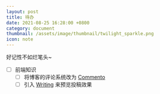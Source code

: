 ```yaml
---
layout: post
title: 待办
date: 2021-08-25 16:28:00 +0800
category: document
thumbnail: /assets/image/thumbnail/twilight_sparkle.png
icon: note
---
```


好记性不如烂笔头~
<!--more-->

- [ ] 前端知识
  - [ ] 将博客的评论系统改为 [Commento](https://gitlab.com/commento/commento)
  - [ ] 引入 [Writing](https://josephernest.github.io/writing/) 来预览投稿效果